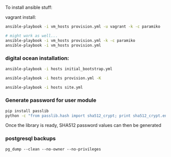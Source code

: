 To install ansible stuff:

vagrant install:

```bash
ansible-playbook -i vm_hosts provision.yml -u vagrant -k -c paramiko

# might work as well...
ansible-playbook -i vm_hosts provision.yml -k -c paramiko
ansible-playbook -i vm_hosts provision.yml
```

### digital ocean installation:

```bash
ansible-playbook -i hosts initial_bootstrap.yml

ansible-playbook -i hosts provision.yml -K

ansible-playbook -i hosts site.yml
```

### Generate password for user module

```bash
pip install passlib
python -c "from passlib.hash import sha512_crypt; print sha512_crypt.encrypt('<password>')"
```

Once the library is ready, SHA512 password values can then be generated

### postgresql backups
```
pg_dump --clean --no-owner --no-privileges
```
